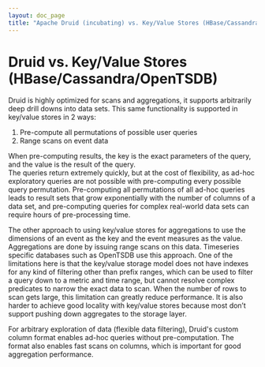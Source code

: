 ```yaml
---
layout: doc_page
title: "Apache Druid (incubating) vs. Key/Value Stores (HBase/Cassandra/OpenTSDB)"
---
```


<!--
  ~ Licensed to the Apache Software Foundation (ASF) under one
  ~ or more contributor license agreements.  See the NOTICE file
  ~ distributed with this work for additional information
  ~ regarding copyright ownership.  The ASF licenses this file
  ~ to you under the Apache License, Version 2.0 (the
  ~ "License"); you may not use this file except in compliance
  ~ with the License.  You may obtain a copy of the License at
  ~
  ~   http://www.apache.org/licenses/LICENSE-2.0
  ~
  ~ Unless required by applicable law or agreed to in writing,
  ~ software distributed under the License is distributed on an
  ~ "AS IS" BASIS, WITHOUT WARRANTIES OR CONDITIONS OF ANY
  ~ KIND, either express or implied.  See the License for the
  ~ specific language governing permissions and limitations
  ~ under the License.
  -->

# Druid vs. Key/Value Stores (HBase/Cassandra/OpenTSDB)

Druid is highly optimized for scans and aggregations, it supports arbitrarily deep drill downs into data sets. This same functionality 
is supported in key/value stores in 2 ways:

1. Pre-compute all permutations of possible user queries
2. Range scans on event data

When pre-computing results, the key is the exact parameters of the query, and the value is the result of the query.  
The queries return extremely quickly, but at the cost of flexibility, as ad-hoc exploratory queries are not possible with 
pre-computing every possible query permutation. Pre-computing all permutations of all ad-hoc queries leads to result sets 
that grow exponentially with the number of columns of a data set, and pre-computing queries for complex real-world data sets 
can require hours of pre-processing time.

The other approach to using key/value stores for aggregations to use the dimensions of an event as the key and the event measures as the value. 
Aggregations are done by issuing range scans on this data. Timeseries specific databases such as OpenTSDB use this approach. 
One of the limitations here is that the key/value storage model does not have indexes for any kind of filtering other than prefix ranges, 
which can be used to filter a query down to a metric and time range, but cannot resolve complex predicates to narrow the exact data to scan. 
When the number of rows to scan gets large, this limitation can greatly reduce performance. It is also harder to achieve good 
locality with key/value stores because most don’t support pushing down aggregates to the storage layer.

For arbitrary exploration of data (flexible data filtering), Druid's custom column format enables ad-hoc queries without pre-computation. The format 
also enables fast scans on columns, which is important for good aggregation performance.
